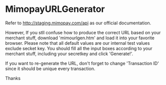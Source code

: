 MimopayURLGenerator
===================

Refer to http://staging.mimopay.com/api as our official documentation.

However, If you stll confuse how to produce the correct URL based on your merchant stuff, download 'mimourlgen.htm' and load it into your favorite browser. Please note that all default values are our internal test values exclude secket key. You should fill all the input boxes according to your merchant stuff, including your secretkey and click 'Generate!'.

If you want to re-generate the URL, don't forget to change 'Transaction ID' since it should be unique every transaction.

Thanks

